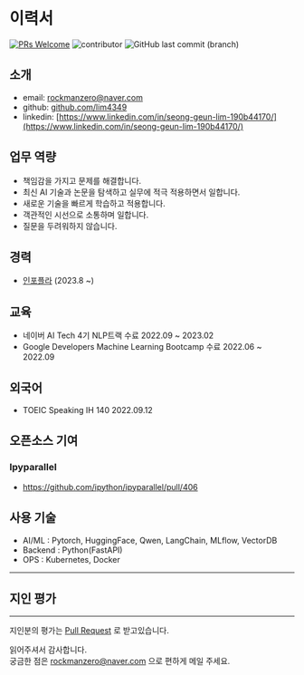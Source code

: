 # 이력서

[![PRs Welcome](https://img.shields.io/badge/PRs-welcome-brightgreen.svg?color=blue)](http://makeapullrequest.com)
![contributor](https://img.shields.io/github/contributors/eun2ce/RESUME.svg?color=blue)
![GitHub last commit (branch)](https://img.shields.io/github/last-commit/eun2ce/RESUME/main?color=blue)

## 소개

* email: rockmanzero@naver.com
* github: [github.com/lim4349](https://github.com/lim4349)
* linkedin: [https://www.linkedin.com/in/seong-geun-lim-190b44170/](https://www.linkedin.com/in/seong-geun-lim-190b44170/)

## 업무 역량


* 책임감을 가지고 문제를 해결합니다.
* 최신 AI 기술과 논문을 탐색하고 실무에 적극 적용하면서 일합니다.
* 새로운 기술을 빠르게 학습하고 적용합니다.
* 객관적인 시선으로 소통하며 일합니다.
* 질문을 두려워하지 않습니다.













## 경력

* [인포플라](https://www.infofla.com/) (2023.8 ~)


## 교육

* 네이버 AI Tech 4기 NLP트랙 수료  2022.09 ~ 2023.02
* Google Developers Machine Learning Bootcamp 수료  2022.06 ~ 2022.09

## 외국어
* TOEIC Speaking IH 140 2022.09.12

## 오픈소스 기여

### Ipyparallel

* https://github.com/ipython/ipyparallel/pull/406



## 사용 기술

* AI/ML : Pytorch, HuggingFace, Qwen, LangChain, MLflow, VectorDB
* Backend : Python(FastAPI)
* OPS : Kubernetes, Docker
---

## 지인 평가

---

지인분의 평가는 [Pull Request](https://github.com/lim4349/RESUME/pulls) 로 받고있습니다.
<br/>

읽어주셔서 감사합니다.  
궁금한 점은 rockmanzero@naver.com 으로 편하게 메일 주세요.
